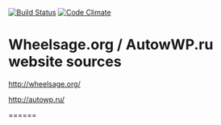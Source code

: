 [![Build Status](https://travis-ci.org/autowp/autowp.svg?branch=master)](https://travis-ci.org/autowp/autowp)
[![Code Climate](https://codeclimate.com/github/autowp/autowp/badges/gpa.svg)](https://codeclimate.com/github/autowp/autowp)

# Wheelsage.org / AutowWP.ru website sources

<http://wheelsage.org/>

<http://autowp.ru/>

======
